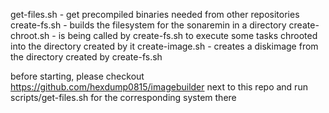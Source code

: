 get-files.sh - get precompiled binaries needed from other repositories
create-fs.sh - builds the filesystem for the sonaremin in a directory
create-chroot.sh - is being called by create-fs.sh to execute some tasks chrooted into the directory created by it
create-image.sh - creates a diskimage from the directory created by create-fs.sh

before starting, please checkout https://github.com/hexdump0815/imagebuilder next to this repo and run scripts/get-files.sh for the corresponding system there

